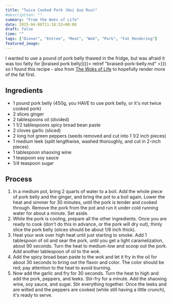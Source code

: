 ```yaml
---
title: "Twice Cooked Pork (Hui Guo Rou)"
#description: ""
summary: "From the Woks of Life"
date: 2025-04-06T11:18:52+00:00
draft: false
time: ""
tags: ["Dinner", "Entree", "Meat", "Wok", "Pork", "Fat Rendering"]
featured_image: 
---
```


I wanted to use a pound of pork belly thawed in the fridge, but was afraid it was too fatty for [braised pork belly]({{< relref "braised-pork-belly.md" >}}) so I found this recipe - also from [The Woks of Life](https://thewoksoflife.com/twice-cooked-pork/) to hopefully render more of the fat first.

## Ingredients

- 1 pound pork belly (450g, you HAVE to use pork belly, or it's not twice cooked pork)
- 2 slices ginger
- 2 tablespoons oil (divided)
- 1 1/2 tablespoons spicy broad bean paste
- 2 cloves garlic (sliced)
- 2 long hot green peppers (seeds removed and cut into 1 1/2 inch pieces)
- 1 medium leek (split lengthwise, washed thoroughly, and cut in 2-inch pieces)
- 1 tablespoon shaoxing wine
- 1 teaspoon soy sauce
- 1/4 teaspoon sugar

## Process

1. In a medium pot, bring 2 quarts of water to a boil. Add the whole piece of pork belly and the ginger, and bring the pot to a boil again. Lower the heat and simmer for 30 minutes, until the pork is tender and cooked through. Remove the pork from the pot and run it under cold running water for about a minute. Set aside.
1. While the pork is cooling, prepare all the other ingredients. Once you are ready to cook (don't do this in advance, or the pork will dry out), thinly slice the pork belly (slices should be about 1/8 inch thick).
1. Heat your wok over high heat until just starting to smoke. Add 1 tablespoon of oil and sear the pork, until you get a light caramelization, about 90 seconds. Turn the heat to medium-low and scoop out the pork. Add another tablespoon of oil to the wok.
1. Add the spicy broad bean paste to the wok and let it fry in the oil for about 30 seconds to bring out the flavor and color. The color should be red; pay attention to the heat to avoid burning.
1. Now add the garlic and fry for 30 seconds. Turn the heat to high and add the pork, peppers, and leeks. Stir-fry for a minute. Add the shaoxing wine, soy sauce, and sugar. Stir everything together. Once the leeks and are wilted and the peppers are cooked (while still having a little crunch), it's ready to serve.
